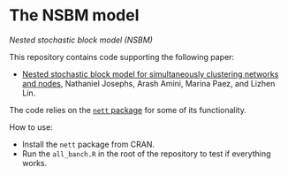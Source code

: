 # The NSBM model 
*Nested stochastic block model (NSBM)*

This repository contains code supporting the following paper:
- [Nested stochastic block model for simultaneously clustering networks and nodes](https://arxiv.org/abs/2307.09210), Nathaniel Josephs, Arash Amini, Marina Paez, and Lizhen Lin.

The code relies on the [`nett` package](https://github.com/aaamini/nett) for some of its functionality. 

How to use:
- Install the `nett` package from CRAN.
- Run the `all_banch.R` in the root of the repository to test if everything works.
```
